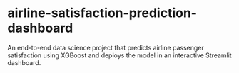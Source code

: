 # airline-satisfaction-prediction-dashboard
An end-to-end data science project that predicts airline passenger satisfaction using XGBoost and deploys the model in an interactive Streamlit dashboard.
